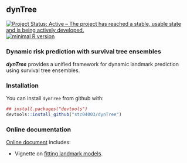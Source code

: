 
**dynTree**
-----------

[![Project Status: Active – The project has reached a stable, usable state and is being actively developed.](http://www.repostatus.org/badges/latest/active.svg)](http://www.repostatus.org/#active) [![minimal R version](https://img.shields.io/badge/R%3E%3D-3.4.0-6666ff.svg)](https://cran.r-project.org/)

### Dynamic risk prediction with survival tree ensembles

***dynTree*** provides a unified framework for dynamic landmark prediction using survival tree ensembles.

### Installation

You can install `dynTree` from github with:

``` r
## install.packages("devtools")
devtools::install_github("stc04003/dynTree")
```

### Online documentation

[Online document](http://www.sychiou.com/dyntree/) includes:

-   Vignette on [fitting landmark models](https://www.sychiou.com/dynTree/articles/dynTree-sims.html).
